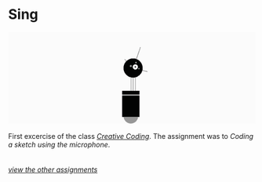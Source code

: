 # Sing

![p5js Robot](https://github.com/chiarariente/p5jsRobot/blob/master/img/header.png?raw=true)

First excercise of the class [*Creative Coding*](https://github.com/drawwithcode). The assignment was to *Coding a sketch using the microphone*.
<br>
<br>
<br>
[*view the other assignments*](https://github.com/chiarariente?tab=repositories)
